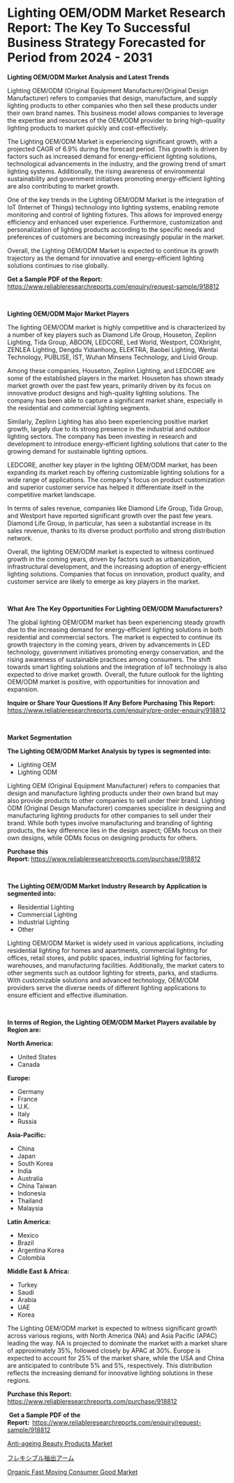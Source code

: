 <p><h1>Lighting OEM/ODM Market Research Report: The Key To Successful Business Strategy Forecasted for Period from 2024 - 2031</h1></p><p><strong>Lighting OEM/ODM Market Analysis and Latest Trends</strong></p>
<p><p>Lighting OEM/ODM (Original Equipment Manufacturer/Original Design Manufacturer) refers to companies that design, manufacture, and supply lighting products to other companies who then sell these products under their own brand names. This business model allows companies to leverage the expertise and resources of the OEM/ODM provider to bring high-quality lighting products to market quickly and cost-effectively.</p><p>The Lighting OEM/ODM Market is experiencing significant growth, with a projected CAGR of 6.9% during the forecast period. This growth is driven by factors such as increased demand for energy-efficient lighting solutions, technological advancements in the industry, and the growing trend of smart lighting systems. Additionally, the rising awareness of environmental sustainability and government initiatives promoting energy-efficient lighting are also contributing to market growth.</p><p>One of the key trends in the Lighting OEM/ODM Market is the integration of IoT (Internet of Things) technology into lighting systems, enabling remote monitoring and control of lighting fixtures. This allows for improved energy efficiency and enhanced user experience. Furthermore, customization and personalization of lighting products according to the specific needs and preferences of customers are becoming increasingly popular in the market.</p><p>Overall, the Lighting OEM/ODM Market is expected to continue its growth trajectory as the demand for innovative and energy-efficient lighting solutions continues to rise globally.</p></p>
<p><strong>Get a Sample PDF of the Report:&nbsp;</strong> <a href="https://www.reliableresearchreports.com/enquiry/request-sample/918812">https://www.reliableresearchreports.com/enquiry/request-sample/918812</a></p>
<p>&nbsp;</p>
<p><strong>Lighting OEM/ODM Major Market Players</strong></p>
<p><p>The lighting OEM/ODM market is highly competitive and is characterized by a number of key players such as Diamond Life Group, Houseton, Zeplinn Lighting, Tida Group, ABOON, LEDCORE, Led World, Westport, COXbright, ZENLEA Lighting, Dengdu Yidianhong, ELEKTRA, Baobei Lighting, Wentai Technology, PUBLISE, IST, Wuhan Minsens Technology, and Livid Group.</p><p>Among these companies, Houseton, Zeplinn Lighting, and LEDCORE are some of the established players in the market. Houseton has shown steady market growth over the past few years, primarily driven by its focus on innovative product designs and high-quality lighting solutions. The company has been able to capture a significant market share, especially in the residential and commercial lighting segments.</p><p>Similarly, Zeplinn Lighting has also been experiencing positive market growth, largely due to its strong presence in the industrial and outdoor lighting sectors. The company has been investing in research and development to introduce energy-efficient lighting solutions that cater to the growing demand for sustainable lighting options.</p><p>LEDCORE, another key player in the lighting OEM/ODM market, has been expanding its market reach by offering customizable lighting solutions for a wide range of applications. The company's focus on product customization and superior customer service has helped it differentiate itself in the competitive market landscape.</p><p>In terms of sales revenue, companies like Diamond Life Group, Tida Group, and Westport have reported significant growth over the past few years. Diamond Life Group, in particular, has seen a substantial increase in its sales revenue, thanks to its diverse product portfolio and strong distribution network.</p><p>Overall, the lighting OEM/ODM market is expected to witness continued growth in the coming years, driven by factors such as urbanization, infrastructural development, and the increasing adoption of energy-efficient lighting solutions. Companies that focus on innovation, product quality, and customer service are likely to emerge as key players in the market.</p></p>
<p>&nbsp;</p>
<p><strong>What Are The Key Opportunities For Lighting OEM/ODM Manufacturers?</strong></p>
<p><p>The global lighting OEM/ODM market has been experiencing steady growth due to the increasing demand for energy-efficient lighting solutions in both residential and commercial sectors. The market is expected to continue its growth trajectory in the coming years, driven by advancements in LED technology, government initiatives promoting energy conservation, and the rising awareness of sustainable practices among consumers. The shift towards smart lighting solutions and the integration of IoT technology is also expected to drive market growth. Overall, the future outlook for the lighting OEM/ODM market is positive, with opportunities for innovation and expansion.</p></p>
<p><strong>Inquire or Share Your Questions If Any Before Purchasing This Report:</strong> <a href="https://www.reliableresearchreports.com/enquiry/pre-order-enquiry/918812">https://www.reliableresearchreports.com/enquiry/pre-order-enquiry/918812</a></p>
<p>&nbsp;</p>
<p><strong>Market Segmentation</strong></p>
<p><strong>The Lighting OEM/ODM Market Analysis by types is segmented into:</strong></p>
<p><ul><li>Lighting OEM</li><li>Lighting ODM</li></ul></p>
<p><p>Lighting OEM (Original Equipment Manufacturer) refers to companies that design and manufacture lighting products under their own brand but may also provide products to other companies to sell under their brand. Lighting ODM (Original Design Manufacturer) companies specialize in designing and manufacturing lighting products for other companies to sell under their brand. While both types involve manufacturing and branding of lighting products, the key difference lies in the design aspect; OEMs focus on their own designs, while ODMs focus on designing products for others.</p></p>
<p><strong>Purchase this Report:&nbsp;</strong><a href="https://www.reliableresearchreports.com/purchase/918812">https://www.reliableresearchreports.com/purchase/918812</a></p>
<p>&nbsp;</p>
<p><strong>The Lighting OEM/ODM Market Industry Research by Application is segmented into:</strong></p>
<p><ul><li>Residential Lighting</li><li>Commercial Lighting</li><li>Industrial Lighting</li><li>Other</li></ul></p>
<p><p>Lighting OEM/ODM Market is widely used in various applications, including residential lighting for homes and apartments, commercial lighting for offices, retail stores, and public spaces, industrial lighting for factories, warehouses, and manufacturing facilities. Additionally, the market caters to other segments such as outdoor lighting for streets, parks, and stadiums. With customizable solutions and advanced technology, OEM/ODM providers serve the diverse needs of different lighting applications to ensure efficient and effective illumination.</p></p>
<p>&nbsp;</p>
<p><strong>In terms of Region, the Lighting OEM/ODM Market Players available by Region are:</strong></p>
<p>
    <p> <strong> North America: </strong>
        <ul>
            <li>United States</li>
            <li>Canada</li>
        </ul>
        </p> 
    <p> <strong> Europe: </strong>
        <ul>
            <li>Germany</li>
            <li>France</li>
            <li>U.K.</li>
            <li>Italy</li>
            <li>Russia</li>
        </ul>
        </p> 
    <p> <strong> Asia-Pacific: </strong>
        <ul>
            <li>China</li>
            <li>Japan</li>
            <li>South Korea</li>
            <li>India</li>
            <li>Australia</li>
            <li>China Taiwan</li>
            <li>Indonesia</li>
            <li>Thailand</li>
            <li>Malaysia</li>
        </ul>
        </p> 
    <p> <strong> Latin America: </strong>
        <ul>
            <li>Mexico</li>
            <li>Brazil</li>
            <li>Argentina Korea</li>
            <li>Colombia</li>
        </ul>
        </p> 
    <p> <strong> Middle East & Africa: </strong>
        <ul>
            <li>Turkey</li>
            <li>Saudi</li>
            <li>Arabia</li>
            <li>UAE</li>
            <li>Korea</li>
        </ul>
    </p>
    </p>
<p><p>The Lighting OEM/ODM market is expected to witness significant growth across various regions, with North America (NA) and Asia Pacific (APAC) leading the way. NA is projected to dominate the market with a market share of approximately 35%, followed closely by APAC at 30%. Europe is expected to account for 25% of the market share, while the USA and China are anticipated to contribute 5% and 5%, respectively. This distribution reflects the increasing demand for innovative lighting solutions in these regions.</p></p>
<p><strong>Purchase this Report: </strong><a href="https://www.reliableresearchreports.com/purchase/918812">https://www.reliableresearchreports.com/purchase/918812</a></p>
<p>&nbsp;<strong>Get a Sample PDF of the Report:&nbsp;&nbsp;</strong><a href="https://www.reliableresearchreports.com/enquiry/request-sample/918812">https://www.reliableresearchreports.com/enquiry/request-sample/918812</a></p>
<p><strong></strong></p>
<p><p><a href="https://github.com/nicoletavirag/Market-Research-Report-List-2/blob/main/anti-ageing-beauty-products-market.md">Anti-ageing Beauty Products Market</a></p><p><a href="https://medium.com/@annchovey2023/%E6%9F%94%E8%BB%9F%E3%81%AA%E9%99%A4%E5%8E%BB%E3%82%A2%E3%83%BC%E3%83%A0%E5%B8%82%E5%A0%B4-%E5%B8%82%E5%A0%B4%E3%82%B7%E3%82%A7%E3%82%A2-%E5%B8%82%E5%A0%B4%E5%8B%95%E5%90%91-%E3%81%8A%E3%82%88%E3%81%B3%E5%B0%86%E6%9D%A5%E3%81%AE%E6%88%90%E9%95%B7%E3%82%92%E6%8E%A2%E3%82%8B-80cd28820280">フレキシブル抽出アーム</a></p><p><a href="https://github.com/redneck06/Market-Research-Report-List-2/blob/main/organic-fast-moving-consumer-good-market.md">Organic Fast Moving Consumer Good Market</a></p></p>